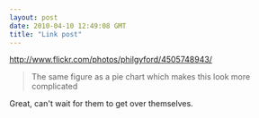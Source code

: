 ```yaml
---
layout: post
date: 2010-04-10 12:49:08 GMT
title: "Link post"
---
```

<http://www.flickr.com/photos/philgyford/4505748943/>

> The same figure as a pie chart which makes this look more complicated

Great, can't wait for them to get over themselves.